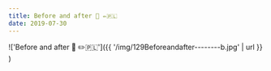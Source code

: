 ```yaml
---
title: Before and after 🤔 ✏️🇵🇱
date: 2019-07-30
---
```


!['Before and after 🤔 ✏️🇵🇱']({{ '/img/129Beforeandafter--------b.jpg' | url }} )
<br>
